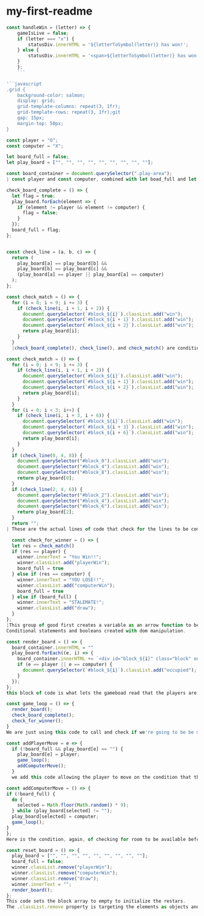 # my-first-readme

```javascript
const handleWin = (letter) => {
    gameIsLive = false;
    if (letter === "x") {
        statusDiv.innerHTML = '${letterToSymbol(letter)} has won!';
    } else {
        statusDiv.innerHTML = '<span>${letterToSymbol(letter)} has won! </span>'
    }
    };
    ```

'``javascript
.grid {
    background-color: salmon;
    display: grid;
    grid-template-columns: repeat(3, 1fr);
    grid-template-rows: repeat(3, 1fr);git 
    gap: 15px;
    margin-top: 50px;
}
```

```javascript
const player = "O";
const computer = "X";

let board_full = false;
let play_board = ["", "", "", "", "", "", "", "", ""];

const board_container = document.querySelector(".play-area");
| const player and const computer, combined with let boad_full and let play_board are variables I declare to initialize the game.
```

```javascript
check_board_complete = () => {
  let flag = true;
  play_board.forEach(element => {
    if (element != player && element != computer) {
      flag = false;
    }
  });
  board_full = flag;
};


const check_line = (a, b, c) => {
  return (
    play_board[a] == play_board[b] &&
    play_board[b] == play_board[c] &&
    (play_board[a] == player || play_board[a] == computer)
  );
};

const check_match = () => {
  for (i = 0; i < 9; i += 3) {
    if (check_line(i, i + 1, i + 2)) {
      document.querySelector(`#block_${i}`).classList.add("win");
      document.querySelector(`#block_${i + 1}`).classList.add("win");
      document.querySelector(`#block_${i + 2}`).classList.add("win");
      return play_board[i];
    }
  }
  |check_board_complete(), check_line(), and check_match() are conditional evaluators that are targeting selectors before their next moves to see if the game is done. 

  ```
```javascript
const check_match = () => {
  for (i = 0; i < 9; i += 3) {
    if (check_line(i, i + 1, i + 2)) {
      document.querySelector(`#block_${i}`).classList.add("win");
      document.querySelector(`#block_${i + 1}`).classList.add("win");
      document.querySelector(`#block_${i + 2}`).classList.add("win");
      return play_board[i];
    }
  }
  for (i = 0; i < 3; i++) {
    if (check_line(i, i + 3, i + 6)) {
      document.querySelector(`#block_${i}`).classList.add("win");
      document.querySelector(`#block_${i + 3}`).classList.add("win");
      document.querySelector(`#block_${i + 6}`).classList.add("win");
      return play_board[i];
    }
  }
  if (check_line(0, 4, 8)) {
    document.querySelector("#block_0").classList.add("win");
    document.querySelector("#block_4").classList.add("win");
    document.querySelector("#block_8").classList.add("win");
    return play_board[0];
  }
  if (check_line(2, 4, 6)) {
    document.querySelector("#block_2").classList.add("win");
    document.querySelector("#block_4").classList.add("win");
    document.querySelector("#block_6").classList.add("win");
    return play_board[2];
  }
  return "";
| These are the actual lines of code that check for the lines to be completed go check for the win and add the class of win. It looks like a decent chunk of code cuz we've got to check for every single combination, of which there are quite a few.
  ```

```javascript
  const check_for_winner = () => {
  let res = check_match()
  if (res == player) {
    winner.innerText = "You Win!!";
    winner.classList.add("playerWin");
    board_full = true
  } else if (res == computer) {
    winner.innerText = "YOU LOSE!!";
    winner.classList.add("computerWin");
    board_full = true
  } else if (board_full) {
    winner.innerText = "STALEMATE!";
    winner.classList.add("draw");
  }
};
|This group of good first creates a variable as an arrow function to begin a set of conditional statements that run through some circumstances to evaluate and declare a winner.
Conditional statements and booleans created with dom manipulation.
```

```javascript
const render_board = () => {
  board_container.innerHTML = ""
  play_board.forEach((e, i) => {
    board_container.innerHTML += `<div id="block_${i}" class="block" onclick="addPlayerMove(${i})">${play_board[i]}</div>`
    if (e == player || e == computer) {
      document.querySelector(`#block_${i}`).classList.add("occupied");
    }
  });
};
this block of code is what lets the gameboad read that the players are taking turns by occupying the boxes on the 9 square grid. The if statement checks if either the player or the computer is the one occupying the space, for which the same class is given to the box. 
```

```javascript
const game_loop = () => {
  render_board();
  check_board_complete();
  check_for_winner();
}
We are just using this code to call and check if we're going to be be making a move. We declare a variable as an arrow that function with 3 functions called nested inside of it. 
```
```javascript 
const addPlayerMove = e => {
  if (!board_full && play_board[e] == "") {
    play_board[e] = player;
    game_loop();
    addComputerMove();
  }
  we add this code allowing the player to move on the condition that the board is not full. We add the game_loop() function, and for the computer to move,  checking again for the condition of the board being !board_full (NOT FULL)
  ```

  ```javascript
  const addComputerMove = () => {
  if (!board_full) {
    do {
      selected = Math.floor(Math.random() * 9);
    } while (play_board[selected] != "");
    play_board[selected] = computer;
    game_loop();
  }
};
Here is the condition, again, of checking for room to be available before allowing a player to make a move (in this case the computer). Math.random on the available squares on the 9 block grid is the set up used to allow the computer options to decide its next move. 
```

```javascript
const reset_board = () => {
  play_board = ["", "", "", "", "", "", "", "", ""];
  board_full = false;
  winner.classList.remove("playerWin");
  winner.classList.remove("computerWin");
  winner.classList.remove("draw");
  winner.innerText = "";
  render_board();
};
This code sets the block array to empty to initialize the restars.
The .classList.remove property is targeting the elements as objects and removing their game-decisions based messages (Player win, computer win, draw) before using winner.innerText to make the message empty, restarting the game. 

```